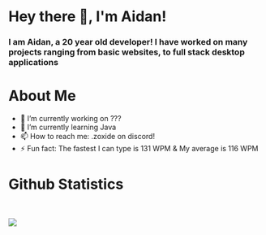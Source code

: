 # Hey there 👋, I'm Aidan!
### I am Aidan, a 20 year old developer! I have worked on many projects ranging from basic websites, to full stack desktop applications

# About Me
- 🔭 I’m currently working on ???
- 🌱 I’m currently learning Java
- 📫 How to reach me: .zoxide on discord!
- ⚡ Fun fact: The fastest I can type is 131 WPM & My average is 116 WPM

# Github Statistics
<br>

<p align = "left">
  <img src = "https://github-readme-stats.vercel.app/api?username=zoxide&show_icons=true&count_private=true&theme=prussian&line_height=32">
</p>

<!--START_SECTION:waka--><!--END_SECTION:waka-->
